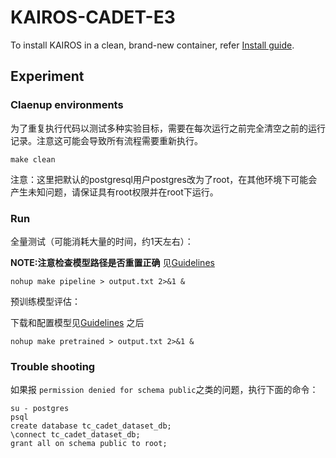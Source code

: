 # KAIROS-CADET-E3
To install KAIROS in a clean, brand-new container, refer [Install guide](https://github.com/iridium-soda/kairos/blob/main/DARPA/CADETS_E3/install/KAIROS%20installation%20guide.md).

## Experiment 



### Claenup environments
为了重复执行代码以测试多种实验目标，需要在每次运行之前完全清空之前的运行记录。注意这可能会导致所有流程需要重新执行。
```shell
make clean
```
注意：这里把默认的postgresql用户postgres改为了root，在其他环境下可能会产生未知问题，请保证具有root权限并在root下运行。
### Run 

全量测试（可能消耗大量的时间，约1天左右）：

**NOTE:注意检查模型路径是否重置正确** 见[Guidelines](https://github.com/iridium-soda/kairos/blob/main/DARPA/CADETS_E3/install/KAIROS%20installation%20guide.md#%E8%BF%90%E8%A1%8C%E9%A2%84%E8%AE%AD%E7%BB%83%E6%A8%A1%E5%9E%8B)
```shell
nohup make pipeline > output.txt 2>&1 &
```

预训练模型评估：

下载和配置模型见[Guidelines](https://github.com/iridium-soda/kairos/blob/main/DARPA/CADETS_E3/install/KAIROS%20installation%20guide.md#%E8%BF%90%E8%A1%8C%E9%A2%84%E8%AE%AD%E7%BB%83%E6%A8%A1%E5%9E%8B)
之后
```shell
nohup make pretrained > output.txt 2>&1 &
```

### Trouble shooting

如果报 `permission denied for schema public`之类的问题，执行下面的命令：
```shell
su - postgres
psql
create database tc_cadet_dataset_db;
\connect tc_cadet_dataset_db;
grant all on schema public to root;
```